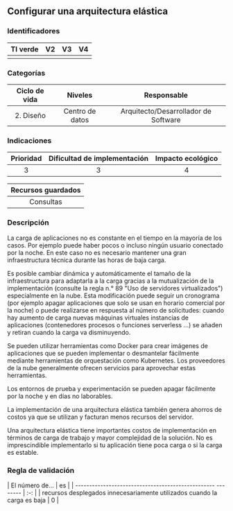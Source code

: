 ## Configurar una arquitectura elástica

 ### Identificadores

 | TI verde | V2 | V3 | V4 |
 | :-----: | :-: | :-: | :-: |
 | | | | |

 ### Categorías

 | Ciclo de vida | Niveles | Responsable |
 | :--------: | :--------: | :--------------------------: |
 | 2. Diseño | Centro de datos | Arquitecto/Desarrollador de Software |

 ### Indicaciones

 | Prioridad | Dificultad de implementación | Impacto ecológico |
 | :------: | :----------------------: | :-----------------------: |
 | 3 | 3 | 4 |

 | Recursos guardados |
 | :-------------: |
 | Consultas |

 ### Descripción

 La carga de aplicaciones no es constante en el tiempo en la mayoría de los casos. Por ejemplo puede haber pocos o incluso ningún usuario conectado por la noche. En este caso no es necesario mantener una gran infraestructura técnica durante las horas de baja carga.

Es posible cambiar dinámica y automáticamente el tamaño de la infraestructura para adaptarla a la carga gracias a la mutualización de la implementación (consulte la regla n.° 89 "Uso de servidores virtualizados") especialmente en la nube. Esta modificación puede seguir un cronograma (por ejemplo apagar aplicaciones que solo se usan en horario comercial por la noche) o puede realizarse en respuesta al número de solicitudes: cuando hay aumento de carga nuevas máquinas virtuales instancias de aplicaciones (contenedores procesos o funciones serverless ...) se añaden y retiran cuando la carga va disminuyendo.

Se pueden utilizar herramientas como Docker para crear imágenes de aplicaciones que se pueden implementar o desmantelar fácilmente mediante herramientas de orquestación como Kubernetes. Los proveedores de la nube generalmente ofrecen servicios para aprovechar estas herramientas.

 Los entornos de prueba y experimentación se pueden apagar fácilmente por la noche y en días no laborables.

La implementación de una arquitectura elástica también genera ahorros de costos ya que se utilizan y facturan menos recursos del servidor.

Una arquitectura elástica tiene importantes costos de implementación en términos de carga de trabajo y mayor complejidad de la solución. No es imprescindible implementarlo si tu aplicación tiene poca carga o si la carga es estable.

 ### Regla de validación

 | El número de... | es |
 | -------------------------------------------------- -------- | :-: |
 | recursos desplegados innecesariamente utilizados cuando la carga es baja | 0 |
